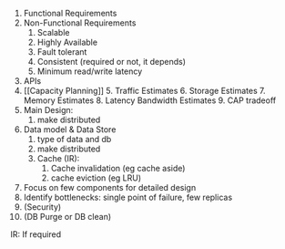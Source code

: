 1. Functional Requirements
2. Non-Functional Requirements
	1. Scalable
	2. Highly Available
	3. Fault tolerant
	4. Consistent (required or not, it depends)
	5. Minimum read/write latency
3. APIs
4. [[Capacity Planning]]
	5. Traffic Estimates
	6. Storage Estimates
	7. Memory Estimates
	8. Latency Bandwidth Estimates
	9. CAP tradeoff
5. Main Design: 
	1. make distributed
6. Data model & Data Store
	1. type of data and db
	2. make distributed
	3. Cache (IR): 
		1. Cache invalidation (eg cache aside)
		2. cache eviction (eg LRU)
7. Focus on few components for detailed design
8. Identify bottlenecks: single point of failure, few replicas
9. (Security)
10. (DB Purge or DB clean)


IR: If required